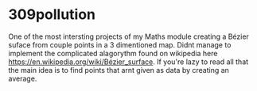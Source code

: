 # 309pollution
One of the most intersting projects of my Maths module creating a Bézier suface from couple points in a 3 dimentioned map. Didnt manage to implement the complicated alagorythm found on wikipedia here https://en.wikipedia.org/wiki/Bézier_surface. If you're lazy to read all that the main idea is to find points that arnt given as data by creating an average.
